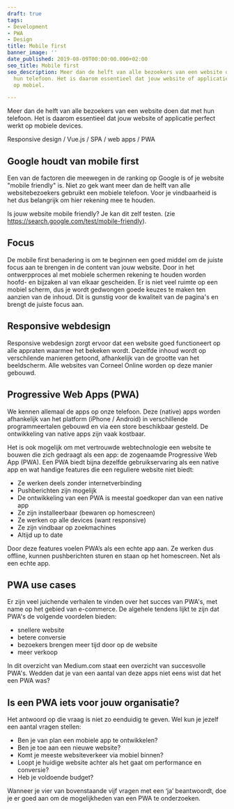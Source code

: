 ```yaml
---
draft: true
tags:
- Development
- PWA
- Design
title: Mobile first
banner_image: ''
date_published: 2019-08-09T00:00:00.000+02:00
seo_title: Mobile first
seo_description: Meer dan de helft van alle bezoekers van een website doen dat met
  hun telefoon. Het is daarom essentieel dat jouw website of applicatie perfect werkt
  op mobiel.

---
```

Meer dan de helft van alle bezoekers van een website doen dat met hun telefoon. Het is daarom essentieel dat jouw website of applicatie perfect werkt op mobiele devices.

Responsive design / Vue.js / SPA / web apps / PWA

## Google houdt van mobile first

Een van de factoren die meewegen in de ranking op Google is of je website "mobile friendly" is. Niet zo gek want meer dan de helft van alle websitebezoekers gebruikt een mobiele telefoon. Voor je vindbaarheid is het dus belangrijk om hier rekening mee te houden.

Is jouw website mobile friendly? Je kan dit zelf testen. (zie https://search.google.com/test/mobile-friendly).

## Focus

De mobile first benadering is om te beginnen een goed middel om de juiste focus aan te brengen in de content van jouw website. Door in het ontwerpproces al met mobiele schermen rekening te houden worden hoofd- en bijzaken al van elkaar gescheiden. Er is niet veel ruimte op een mobiel scherm, dus je wordt gedwongen goede keuzes te maken ten aanzien van de inhoud. Dit is gunstig voor de kwaliteit van de pagina's en brengt de juiste focus aan.

## Responsive webdesign

Responsive webdesign zorgt ervoor dat een website goed functioneert op alle appraten waarmee het bekeken wordt. Dezelfde inhoud wordt op verschilende manieren getoond, afhankelijk van de grootte van het beeldscherm. Alle websites van Corneel Online worden op deze manier gebouwd.

## Progressive Web Apps (PWA)

We kennen allemaal de apps op onze telefoon. Deze (native) apps worden afhankelijk van het platform (iPhone / Android) in verschillende programmeertalen gebouwd en via een store beschikbaar gesteld. De ontwikkeling van native apps zijn vaak kostbaar.

Het is ook mogelijk om met vertrouwde webtechnologie een website te bouwen die zich gedraagt als een app: de zogenaamde Progressive Web App (PWA). Een PWA biedt bijna dezelfde gebruikservaring als een native app en wat handige features die een reguliere website niet biedt:

* Ze werken deels zonder internetverbinding
* Pushberichten zijn mogelijk
* De ontwikkeling van een PWA is meestal goedkoper dan van een native app
* Ze zijn installeerbaar (bewaren op homescreen)
* Ze werken op alle devices (want responsive)
* Ze zijn vindbaar op zoekmachines
* Altijd up to date

Door deze features voelen PWA’s als een echte app aan. Ze werken dus offline, kunnen pushberichten sturen en staan op het homescreen. Net als een echte app.

## PWA use cases

Er zijn veel juichende verhalen te vinden over het succes van PWA's, met name op het gebied van e-commerce. De algehele tendens lijkt te zijn dat PWA's de volgende voordelen bieden:

* snellere website
* betere conversie
* bezoekers brengen meer tijd door op de website
* meer verkoop

In dit overzicht van Medium.com staat een overzicht van succesvolle PWA's. Wedden dat je van een aantal van deze apps niet eens wist dat het een PWA was?

## Is een PWA iets voor jouw organisatie?

Het antwoord op die vraag is niet zo eenduidig te geven. Wel kun je jezelf een aantal vragen stellen:

* Ben je van plan een mobiele app te ontwikkelen?
* Ben je toe aan een nieuwe website?
* Komt je meeste websiteverkeer via mobiel binnen?
* Loopt je huidige website achter als het gaat om performance en conversie?
* Heb je voldoende budget?

Wanneer je vier van bovenstaande vijf vragen met een ‘ja’ beantwoordt, doe je er goed aan om de mogelijkheden van een PWA te onderzoeken.